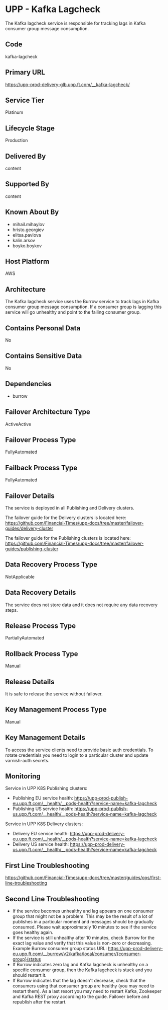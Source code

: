 # UPP - Kafka Lagcheck

The Kafka lagcheck service is responsible for tracking lags in Kafka consumer group message consumption.

## Code

kafka-lagcheck

## Primary URL

<https://upp-prod-delivery-glb.upp.ft.com/__kafka-lagcheck/>

## Service Tier

Platinum

## Lifecycle Stage

Production

## Delivered By

content

## Supported By

content

## Known About By

- mihail.mihaylov
- hristo.georgiev
- elitsa.pavlova
- kalin.arsov
- boyko.boykov

## Host Platform

AWS

## Architecture

The Kafka lagcheck service uses the Burrow service to track lags in Kafka consumer group message consumption.
If a consumer group is lagging this service will go unhealthy and point to the failing consumer group.

## Contains Personal Data

No

## Contains Sensitive Data

No

## Dependencies

- burrow

## Failover Architecture Type

ActiveActive

## Failover Process Type

FullyAutomated

## Failback Process Type

FullyAutomated

## Failover Details

The service is deployed in all Publishing and Delivery clusters.

The failover guide for the Delivery clusters is located here:
<https://github.com/Financial-Times/upp-docs/tree/master/failover-guides/delivery-cluster>

The failover guide for the Publishing clusters is located here:
<https://github.com/Financial-Times/upp-docs/tree/master/failover-guides/publishing-cluster>

## Data Recovery Process Type

NotApplicable

## Data Recovery Details

The service does not store data and it does not require any data recovery steps.

## Release Process Type

PartiallyAutomated

## Rollback Process Type

Manual

## Release Details

It is safe to release the service without failover.

## Key Management Process Type

Manual

## Key Management Details

To access the service clients need to provide basic auth credentials. To rotate credentials you need to login to a particular cluster and update varnish-auth secrets.

## Monitoring

Service in UPP K8S Publishing clusters:
- Publishing EU service health: https://upp-prod-publish-eu.upp.ft.com/__health/__pods-health?service-name=kafka-lagcheck
- Publishing US service health: https://upp-prod-publish-us.upp.ft.com/__health/__pods-health?service-name=kafka-lagcheck

Service in UPP K8S Delivery clusters:
- Delivery EU service health: https://upp-prod-delivery-eu.upp.ft.com/__health/__pods-health?service-name=kafka-lagcheck
- Delivery US service health: https://upp-prod-delivery-us.upp.ft.com/__health/__pods-health?service-name=kafka-lagcheck

## First Line Troubleshooting

https://github.com/Financial-Times/upp-docs/tree/master/guides/ops/first-line-troubleshooting

## Second Line Troubleshooting

- If the service becomes unhealthy and lag appears on one consumer group that might not be a problem. This may be the result of a lot of publishes in a particular moment and messages should be gradually consumed. Please wait approximately 10 minutes to see if the service goes healthy again.
- If the service is still unhealthy after 10 minutes, check Burrow for the exact lag value and verify that this value is non-zero or decreasing. Example Burrow consumer group status URL: <https://upp-prod-delivery-eu.upp.ft.com/__burrow/v2/kafka/local/consumer/{consumer-group}/status>
- If Burrow indicates zero lag and Kafka lagcheck is unhealthy on a specific consumer group, then the Kafka lagcheck is stuck and you should restart it.
- If Burrow indicates that the lag doesn't decrease, check that the consumers using that consumer group are healthy (you may need to restart them). As a last resort you may need to restart Kafka, Zookeeper and Kafka REST proxy according to the guide. Failover before and republish after the restart.

